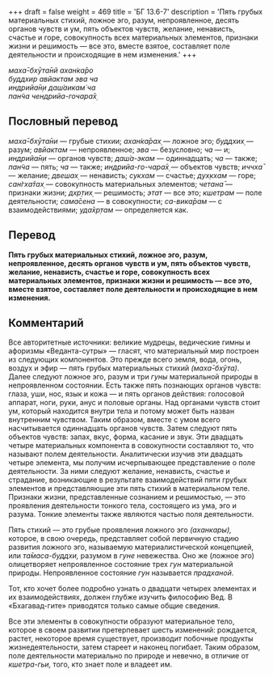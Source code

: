 +++
draft = false
weight = 469
title = 'БГ 13.6-7'
description = 'Пять грубых материальных стихий, ложное эго, разум, непроявленное, десять органов чувств и ум, пять объектов чувств, желание, ненависть, счастье и горе, совокупность всех материальных элементов, признаки жизни и решимость — все это, вместе взятое, составляет поле деятельности и происходящие в нем изменения.'
+++

_маха̄-бхӯта̄нй ахан̇ка̄ро  
буддхир авйактам эва ча  
индрийа̄н̣и даш́аикам̇ ча  
пан̃ча чендрийа-гочара̄х̣_

## Пословный перевод

_маха̄_\-_бхӯта̄ни_ — грубые стихии; _ахан̇ка̄рах̣_ — ложное эго; _буддхих̣_ — разум; _авйактам_ — непроявленное; _эва_ — безусловно; _ча_ — и; _индрийа̄н̣и_ — органов чувств; _даш́а_\-_экам_ — одиннадцать; _ча_ — также; _пан̃ча_ — пять; _ча_ — также; _индрийа_\-_го_\-_чара̄х̣_ — объектов чувств; _иччха̄_ — желание; _двешах̣_ — ненависть; _сукхам_ — счастье; _дух̣кхам_ — горе; _сан̇гха̄тах̣_ — совокупность материальных элементов; _четана̄_ — признаки жизни; _дхр̣тих̣_ — решимость; _этат_ — все это; _кшетрам_ — поле деятельности; _сама̄сена_ — в совокупности; _са_\-_вика̄рам_ — с взаимодействиями; _уда̄хр̣там_ — определяется как.

## Перевод

**Пять грубых материальных стихий, ложное эго, разум, непроявленное, десять органов чувств и ум, пять объектов чувств, желание, ненависть, счастье и горе, совокупность всех материальных элементов, признаки жизни и решимость — все это, вместе взятое, составляет поле деятельности и происходящие в нем изменения.**

## Комментарий

Все авторитетные источники: великие мудрецы, ведические гимны и афоризмы «Веданта-сутры» — гласят, что материальный мир построен из следующих компонентов. Это прежде всего земля, вода, огонь, воздух и эфир — пять грубых материальных стихий _(маха̄-бхӯта)_. Далее следуют ложное эго, разум и три _гуны_ материальной природы в непроявленном состоянии. Есть также пять познающих органов чувств: глаза, уши, нос, язык и кожа — и пять органов действия: голосовой аппарат, ноги, руки, анус и половые органы. Над органами чувств стоит ум, который находится внутри тела и потому может быть назван внутренним чувством. Таким образом, вместе с умом всего насчитывается одиннадцать органов чувств. Затем следуют пять объектов чувств: запах, вкус, форма, касание и звук. Эти двадцать четыре материальных компонента в совокупности составляют то, что называют полем деятельности. Аналитически изучив эти двадцать четыре элемента, мы получим исчерпывающее представление о поле деятельности. За ними следуют желание, ненависть, счастье и страдание, возникающие в результате взаимодействий пяти грубых элементов и представляющие эти пять стихий в материальном теле. Признаки жизни, представленные сознанием и решимостью, — это проявления деятельности тонкого тела, состоящего из ума, эго и разума. Тонкие элементы также являются частью поля деятельности.

Пять стихий — это грубые проявления ложного эго _(аханкары),_ которое, в свою очередь, представляет собой первичную стадию развития ложного эго, называемую материалистической концепцией, или _та̄маса-буддхи,_ разумом в _гуне_ невежества. Оно же (ложное эго) олицетворяет непроявленное состояние трех _гун_ материальной природы. Непроявленное состояние _гун_ называется _прадханой_.

Тот, кто хочет более подробно узнать о двадцати четырех элементах и их взаимодействиях, должен глубже изучить философию Вед. В «Бхагавад-гите» приводятся только самые общие сведения.

Все эти элементы в совокупности образуют материальное тело, которое в своем развитии претерпевает шесть изменений: рождается, растет, некоторое время существует, производит побочные продукты жизнедеятельности, затем стареет и наконец погибает. Таким образом, поле деятельности материально по природе и невечно, в отличие от _кшетра-гьи,_ того, кто знает поле и владеет им.
